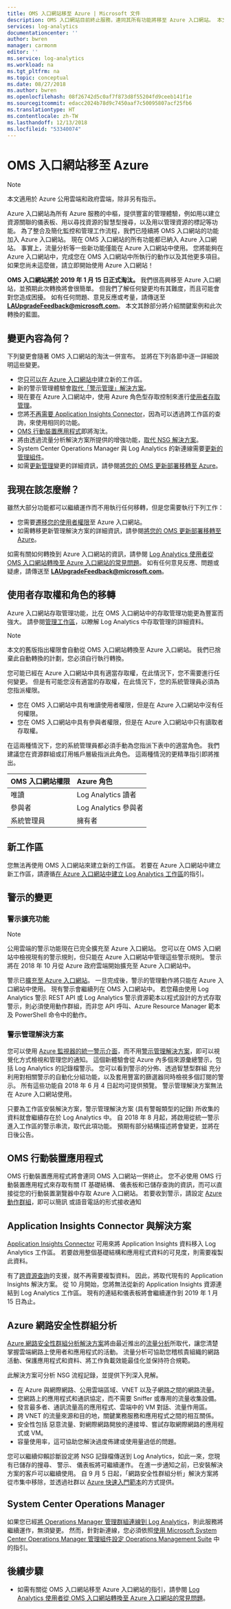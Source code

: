 ```yaml
---
title: OMS 入口網站移至 Azure | Microsoft 文件
description: OMS 入口網站目前終止服務，連同其所有功能將移至 Azure 入口網站。 本文將提供此次轉換的詳細資料。
services: log-analytics
documentationcenter: ''
author: bwren
manager: carmonm
editor: ''
ms.service: log-analytics
ms.workload: na
ms.tgt_pltfrm: na
ms.topic: conceptual
ms.date: 08/27/2018
ms.author: bwren
ms.openlocfilehash: 08f26742d5c0af7f873d8f55204fd9ceeb141f1e
ms.sourcegitcommit: edacc2024b78d9c7450aaf7c50095807acf25fb6
ms.translationtype: HT
ms.contentlocale: zh-TW
ms.lasthandoff: 12/13/2018
ms.locfileid: "53340074"
---
```

# <a name="oms-portal-moving-to-azure"></a>OMS 入口網站移至 Azure

> [!NOTE]
> 本文適用於 Azure 公用雲端和政府雲端，除非另有指示。

Azure 入口網站為所有 Azure 服務的中樞，提供豐富的管理體驗，例如用以建立資源關聯的儀表板、用以尋找資源的智慧型搜尋，以及用以管理資源的標記等功能。 為了整合及簡化監控和管理工作流程，我們已陸續將 OMS 入口網站的功能加入 Azure 入口網站。 現在 OMS 入口網站的所有功能都已納入 Azure 入口網站。 事實上，流量分析等一些新功能僅能在 Azure 入口網站中使用。 您將能夠在 Azure 入口網站中，完成您在 OMS 入口網站中所執行的動作以及其他更多項目。 如果您尚未這麼做，請立即開始使用 Azure 入口網站！

**OMS 入口網站將於 2019 年 1 月 15 日正式淘汰。** 我們很高興移至 Azure 入口網站，並預期此次轉換將會很簡單。 但我們了解任何變更均有其難度，而且可能會對您造成困擾。 如有任何問題、意見反應或考量，請傳送至 **LAUpgradeFeedback@microsoft.com**。 本文其餘部分將介紹關鍵案例和此次轉換的藍圖。

## <a name="what-is-changing"></a>變更內容為何？ 
下列變更會隨著 OMS 入口網站的淘汰一併宣布。 並將在下列各節中逐一詳細說明這些變更。

- 您[只可以在 Azure 入口網站中](#new-workspaces)建立新的工作區。
- 新的警示管理體驗會[取代「警示管理」解決方案](#changes-to-alerts)。
- 現在要在 Azure 入口網站中，使用 Azure 角色型存取控制來進行[使用者存取管理](#user-access-and-role-migration)。
- 您將[不再需要 Application Insights Connector](#application-insights-connector-and-solution)，因為可以透過跨工作區的查詢，來使用相同的功能。
- [OMS 行動裝置應用程式](#oms-mobile-app)即將淘汰。 
- 將由透過流量分析解決方案所提供的增強功能，[取代 NSG 解決方案](#azure-network-security-group-analytics)。
- System Center Operations Manager 與 Log Analytics 的新連線需要[更新的管理組件](#system-center-operations-manager)。
- 如需[更新管理](../../automation/automation-update-management.md)變更的詳細資訊，請參閱[將您的 OMS 更新部署移轉至 Azure](../../automation/migrate-oms-update-deployments.md)。


## <a name="what-should-i-do-now"></a>我現在該怎麼辦？
雖然大部分功能都可以繼續運作而不用執行任何移轉，但是您需要執行下列工作：

- 您需要[遷移您的使用者權限](#user-access-and-role-migration)至 Azure 入口網站。
- 如需轉移更新管理解決方案的詳細資訊，請參閱[將您的 OMS 更新部署移轉至 Azure](../../automation/migrate-oms-update-deployments.md)。

如需有關如何轉換到 Azure 入口網站的資訊，請參閱 [Log Analytics 使用者從 OMS 入口網站轉換至 Azure 入口網站的常見問題](oms-portal-faq.md)。 如有任何意見反應、問題或疑慮，請傳送至 **LAUpgradeFeedback@microsoft.com**。

## <a name="user-access-and-role-migration"></a>使用者存取權和角色的移轉
Azure 入口網站存取管理功能，比在 OMS 入口網站中的存取管理功能更為豐富而強大。 請參閱[管理工作區](manage-access.md#manage-accounts-and-users)，以瞭解 Log Analytics 中存取管理的詳細資料。

> [!NOTE]
> 本文的舊版指出權限會自動從 OMS 入口網站轉換至 Azure 入口網站。 我們已捨棄此自動轉換的計劃，您必須自行執行轉換。

您可能已經在 Azure 入口網站中具有適當存取權，在此情況下，您不需要進行任何變更。 但是有可能您沒有適當的存取權，在此情況下，您的系統管理員必須為您指派權限。

- 您在 OMS 入口網站中具有唯讀使用者權限，但是在 Azure 入口網站中沒有任何權限。 
- 您在 OMS 入口網站中具有參與者權限，但是在 Azure 入口網站中只有讀取者存取權。
 
在這兩種情況下，您的系統管理員都必須手動為您指派下表中的適當角色。 我們建議您在資源群組或訂用帳戶層級指派此角色。  這兩種情況的更精準指引即將推出。

| OMS 入口網站權限 | Azure 角色 |
|:---|:---|
| 唯讀 | Log Analytics 讀者 |
| 參與者 | Log Analytics 參與者 |
| 系統管理員 | 擁有者 | 
 

## <a name="new-workspaces"></a>新工作區
您無法再使用 OMS 入口網站來建立新的工作區。 若要在 Azure 入口網站中建立新工作區，請遵循[在 Azure 入口網站中建立 Log Analytics 工作區](../../azure-monitor/learn/quick-create-workspace.md)的指引。

## <a name="changes-to-alerts"></a>警示的變更

### <a name="alert-extension"></a>警示擴充功能  

> [!NOTE]
> 公用雲端的警示功能現在已完全擴充至 Azure 入口網站。 您可以在 OMS 入口網站中檢視現有的警示規則，但只能在 Azure 入口網站中管理這些警示規則。 警示將在 2018 年 10 月從 Azure 政府雲端開始擴充至 Azure 入口網站中。

警示已[擴充至 Azure 入口網站](../../azure-monitor/platform/alerts-extend.md)。 一旦完成後，警示的管理動作將只能在 Azure 入口網站中使用。 現有警示會繼續列在 OMS 入口網站中。 若您藉由使用 Log Analytics 警示 REST API 或 Log Analytics 警示資源範本以程式設計的方式存取警示，則必須使用動作群組，而非您 API 呼叫、Azure Resource Manager 範本及 PowerShell 命令中的動作。

### <a name="alert-management-solution"></a>警示管理解決方案
您可以使用 [Azure 監視器的統一警示介面](../../azure-monitor/platform/alerts-overview.md)，而不用[警示管理解決方案](../../azure-monitor/platform/alert-management-solution.md)，即可以視覺化方式檢視和管理您的通知。 這個新體驗會從 Azure 內多個來源彙總警示，包括 Log Analytics 的記錄檔警示。 您可以看到警示的分佈、透過智慧型群組 充分利用對相關警示的自動化分組功能，以及套用豐富的篩選器同時檢視多個訂閱的警示。 所有這些功能自 2018 年 6 月 4 日起均可提供預覽。 警示管理解決方案無法在 Azure 入口網站使用。 

只要為工作區安裝解決方案，警示管理解決方案  (具有警報類型的記錄) 所收集的資料就會繼續存在於 Log Analytics 中。 自 2018 年 8 月起，將啟用從統一警示進入工作區的警示串流，取代此項功能。 預期有部分結構描述將會變更，並將在日後公告。

## <a name="oms-mobile-app"></a>OMS 行動裝置應用程式
OMS 行動裝置應用程式將會連同 OMS 入口網站一併終止。 您不必使用 OMS 行動裝置應用程式來存取有關 IT 基礎結構、 儀表板和已儲存查詢的資訊，而可以直接從您的行動裝置瀏覽器中存取 Azure 入口網站。 若要收到警示，請設定 [Azure 動作群組](../../azure-monitor/platform/action-groups.md)，即可以簡訊 或語音電話的形式接收通知

## <a name="application-insights-connector-and-solution"></a>Application Insights Connector 與解決方案
[Application Insights Connector](../../azure-monitor/platform/app-insights-connector.md) 可用來將 Application Insights 資料移入 Log Analytics 工作區。 若要啟用整個基礎結構和應用程式資料的可見度，則需要複製此資料。

有了[跨資源查詢](../../azure-monitor/log-query/cross-workspace-query.md)的支援，就不再需要複製資料。 因此，將取代現有的 Application Insights 解決方案。 從 10 月開始，您將無法從新的 Application Insights 資源連結到 Log Analytics 工作區。 現有的連結和儀表板將會繼續運作到 2019 年 1 月 15 日為止。


## <a name="azure-network-security-group-analytics"></a>Azure 網路安全性群組分析
[Azure 網路安全性群組分析解決方案](../../azure-monitor/insights/azure-networking-analytics.md#azure-network-security-group-analytics-solution-in-log-analytics)將由最近推出的[流量分析](https://azure.microsoft.com/blog/traffic-analytics-in-preview/)所取代，讓您清楚掌握雲端網路上使用者和應用程式的活動。 流量分析可協助您稽核貴組織的網路活動、保護應用程式和資料、將工作負載效能最佳化並保持符合規範。 

此解決方案可分析 NSG 流程記錄，並提供下列深入見解。

- 在 Azure 與網際網路、公用雲端區域、VNET 以及子網路之間的網路流量。
- 您網路上的應用程式和通訊協定，而不需要 Sniffer 或專用的流量收集設備。
- 發言最多者、通訊流量高的應用程式、雲端中的 VM 對話、流量作用區。
- 跨 VNET 的流量來源和目的地，關鍵業務服務和應用程式之間的相互關係。
- 安全性包括 惡意流量、對網際網路開放的連接埠、嘗試存取網際網路的應用程式或 VM。
- 容量使用率，這可協助您解決過度佈建或使用量過低的問題。

您可以繼續仰賴診斷設定將 NSG 記錄檔傳送到 Log Analytics，如此一來，您現有已儲存的搜尋、 警示、 儀表板將可繼續運作。 在進一步通知之前，已安裝解決方案的客戶可以繼續使用。 自 9 月 5 日起，「網路安全性群組分析」解決方案將從市集中移除，並透過社群以 [Azure 快速入門範本](https://azure.microsoft.com/resources/templates/?resourceType=Microsoft.Operationalinsights)的方式提供。

## <a name="system-center-operations-manager"></a>System Center Operations Manager
如果您已經[將 Operations Manager 管理群組連線到 Log Analytics](../../azure-monitor/platform/om-agents.md)，則此服務將繼續運作，無須變更。 然而，針對新連線，您必須依照[使用 Microsoft System Center Operations Manager 管理組件設定 Operations Management Suite](https://blogs.technet.microsoft.com/momteam/2018/07/25/microsoft-system-center-operations-manager-management-pack-to-configure-operations-management-suite/) 中的指引。

## <a name="next-steps"></a>後續步驟
- 如需有關從 OMS 入口網站移至 Azure 入口網站的指引，請參閱 [Log Analytics 使用者從 OMS 入口網站轉換至 Azure 入口網站的常見問題](oms-portal-faq.md)。
